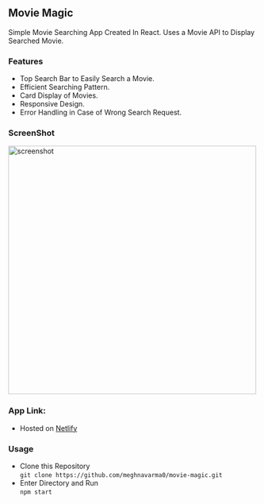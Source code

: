 ## Movie Magic

Simple Movie Searching App Created In React. Uses a Movie API to Display Searched Movie.

### Features
- Top Search Bar to Easily Search a Movie.
- Efficient Searching Pattern.
- Card Display of Movies.
- Responsive Design.
- Error Handling in Case of Wrong Search Request.

### ScreenShot
<img src="https://i.ibb.co/H4DtvCN/2.jpg" alt="screenshot" height="500">
 
### App Link:
- Hosted on [Netlify](https://moviemagicsearch.netlify.app/)

### Usage
- Clone this Repository <br> `git clone https://github.com/meghnavarma0/movie-magic.git`
- Enter Directory and Run <br>`npm start` 
